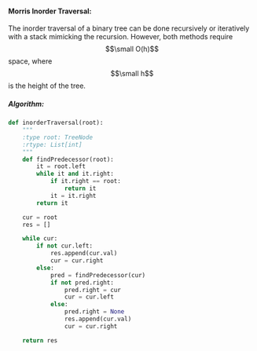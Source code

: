 #### Morris Inorder Traversal:

The inorder traversal of a binary tree can be done recursively or iteratively with a stack mimicking the recursion. However, both methods require $$\small O(h)$$ space, where $$\small h$$ is the height of the tree.

##### Algorithm:

```py
def inorderTraversal(root):
    """
    :type root: TreeNode
    :rtype: List[int]
    """
    def findPredecessor(root):
        it = root.left
        while it and it.right:
            if it.right == root:
                return it
            it = it.right
        return it

    cur = root
    res = []

    while cur:
        if not cur.left:
            res.append(cur.val)
            cur = cur.right
        else:
            pred = findPredecessor(cur)
            if not pred.right:
                pred.right = cur
                cur = cur.left
            else:
                pred.right = None
                res.append(cur.val)
                cur = cur.right

    return res
```



